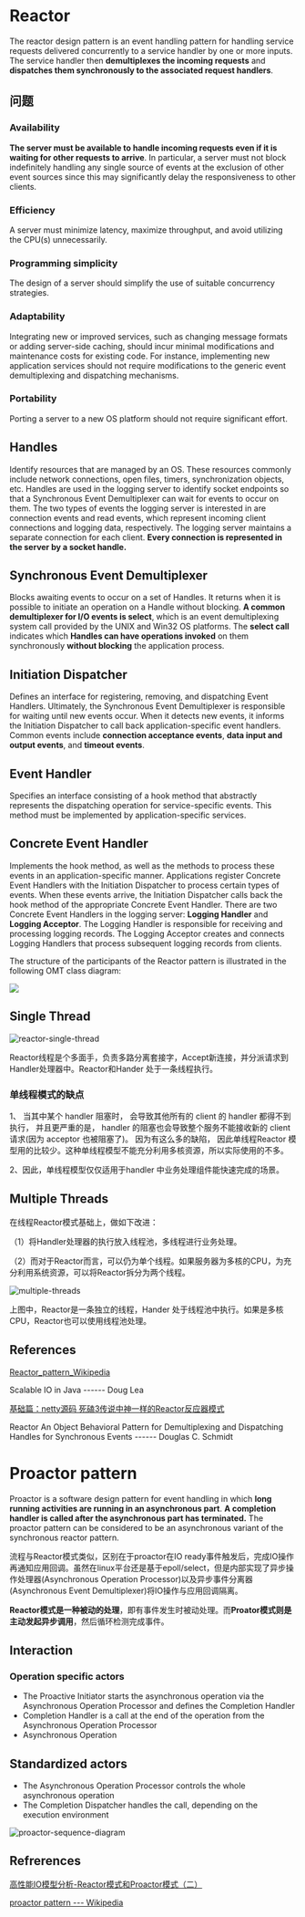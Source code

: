 # Reactor

The reactor design pattern is an event handling pattern for handling service requests delivered concurrently to a service handler by one or more inputs. The service handler then **demultiplexes the incoming requests** and **dispatches them synchronously to the associated request handlers**.

## 问题

### Availability

**The server must be available to handle incoming requests even if it is waiting for other requests to arrive**. In particular, a server must not block indefinitely handling any single source of events at the exclusion of other event sources since this may significantly delay the responsiveness to other clients.  

### Efficiency

 A server must minimize latency, maximize throughput, and avoid utilizing the CPU(s) unnecessarily.  

### Programming simplicity

The design of a server should simplify the use of suitable concurrency strategies.

### Adaptability

Integrating new or improved services, such as changing message formats or adding server-side caching, should incur minimal modifications and maintenance costs for existing code. For instance, implementing new application services should not require modifications to the generic event demultiplexing and dispatching mechanisms. 

### Portability

Porting a server to a new OS platform should not require significant effort.

## Handles

Identify resources that are managed by an OS. These resources commonly include network connections, open files, timers, synchronization objects, etc.
Handles are used in the logging server to identify socket endpoints so that a Synchronous Event Demultiplexer can wait for events to occur on
them. The two types of events the logging server is interested in are connection events and read events, which represent incoming client connections and logging data, respectively. The logging server maintains a separate connection for each client. **Every connection is represented in the server by a socket handle.**

## Synchronous Event Demultiplexer

Blocks awaiting events to occur on a set of Handles. It returns when it is possible to initiate an operation on a Handle without blocking. **A common demultiplexer for I/O events is select**, which is an event demultiplexing system call provided by the UNIX and Win32 OS platforms. The **select call** indicates which **Handles can have operations invoked** on them synchronously **without blocking** the application process.  

## Initiation Dispatcher

Defines an interface for registering, removing, and dispatching Event Handlers. Ultimately, the Synchronous Event Demultiplexer is responsible for waiting until new events occur. When it detects new events, it informs the Initiation Dispatcher to call back application-specific event handlers. Common events include **connection acceptance events**, **data input and output events**, and **timeout events**.

## Event Handler

Specifies an interface consisting of a hook method that abstractly represents the dispatching operation for service-specific events. This method must be implemented by application-specific services.

## Concrete Event Handler

Implements the hook method, as well as the methods to process these events in an application-specific manner. Applications register Concrete Event
Handlers with the Initiation Dispatcher to process certain types of events. When these events arrive, the Initiation Dispatcher calls back the hook method of the appropriate Concrete Event Handler. There are two Concrete Event Handlers in the logging server: **Logging Handler** and **Logging Acceptor**. The Logging Handler is responsible for receiving and processing logging records. The Logging Acceptor creates and connects Logging Handlers that process subsequent logging records from clients.

The structure of the participants of the Reactor pattern is illustrated in the following OMT class diagram:  

![](reactor-class-diagram.png)

## Single Thread

![reactor-single-thread](reactor-single-thread.png)

Reactor线程是个多面手，负责多路分离套接字，Accept新连接，并分派请求到Handler处理器中。Reactor和Hander 处于一条线程执行。

### 单线程模式的缺点

1、 当其中某个 handler 阻塞时， 会导致其他所有的 client 的 handler 都得不到执行， 并且更严重的是， handler 的阻塞也会导致整个服务不能接收新的 client 请求(因为 acceptor 也被阻塞了)。 因为有这么多的缺陷， 因此单线程Reactor 模型用的比较少。这种单线程模型不能充分利用多核资源，所以实际使用的不多。

2、因此，单线程模型仅仅适用于handler 中业务处理组件能快速完成的场景。

## Multiple Threads

在线程Reactor模式基础上，做如下改进：

（1）将Handler处理器的执行放入线程池，多线程进行业务处理。

（2）而对于Reactor而言，可以仍为单个线程。如果服务器为多核的CPU，为充分利用系统资源，可以将Reactor拆分为两个线程。

![multiple-threads](reactor-multiple-threads.png)

上图中，Reactor是一条独立的线程，Hander 处于线程池中执行。如果是多核CPU，Reactor也可以使用线程池处理。

## References

[Reactor_pattern_Wikipedia](https://en.wikipedia.org/wiki/Reactor_pattern)

Scalable IO in Java ------ Doug Lea

[基础篇：netty源码 死磕3传说中神一样的Reactor反应器模式](https://www.cnblogs.com/crazymakercircle/p/9833847.html)

Reactor An Object Behavioral Pattern for Demultiplexing and Dispatching Handles for Synchronous Events  ------ Douglas C. Schmidt  

# Proactor pattern

Proactor is a software design pattern for event handling in which **long running activities are running in an asynchronous part**. **A completion handler is called after the asynchronous part has terminated.** The proactor pattern can be considered to be an asynchronous variant of the synchronous reactor pattern.

流程与Reactor模式类似，区别在于proactor在IO ready事件触发后，完成IO操作再通知应用回调。虽然在linux平台还是基于epoll/select，但是内部实现了异步操作处理器(Asynchronous Operation Processor)以及异步事件分离器(Asynchronous Event Demultiplexer)将IO操作与应用回调隔离。

**Reactor模式是一种被动的处理**，即有事件发生时被动处理。而**Proator模式则是主动发起异步调用**，然后循环检测完成事件。

## Interaction

### Operation specific actors

- The Proactive Initiator starts the asynchronous operation via the Asynchronous Operation Processor and defines the Completion Handler
- Completion Handler is a call at the end of the operation from the Asynchronous Operation Processor
- Asynchronous Operation

## Standardized actors

- The Asynchronous Operation Processor controls the whole asynchronous operation
- The Completion Dispatcher handles the call, depending on the execution environment

![proactor-sequence-diagram](proactor-sequence-diagram.jpg)

## Refrerences

[高性能IO模型分析-Reactor模式和Proactor模式（二）](https://zhuanlan.zhihu.com/p/95662364)

[proactor pattern --- Wikipedia](https://en.wikipedia.org/wiki/Proactor_pattern)
